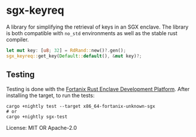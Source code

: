 # sgx-keyreq

A library for simplifying the retrieval of keys in an SGX enclave. The library is both
compatible with `no_std` environments as well as the stable rust compiler.

```rust
let mut key: [u8; 32] = RdRand::new()?.gen();
sgx_keyreq::get_key(Default::default(), &mut key)?;
```

## Testing

Testing is done with the [Fortanix Rust Enclave Development Platform](https://github.com/fortanix/rust-sgx). After installing the target, to run the tests:

```
cargo +nightly test --target x86_64-fortanix-unknown-sgx
# or
cargo +nightly sgx-test
```

License: MIT OR Apache-2.0
